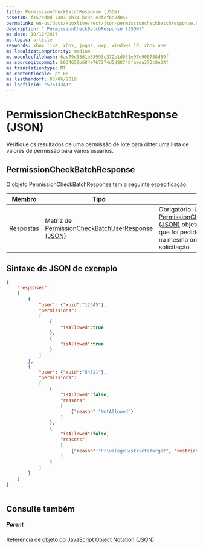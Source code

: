 ```yaml
---
title: PermissionCheckBatchResponse (JSON)
assetID: f157ed8d-7483-1b34-bc3d-e3fcf6a7d055
permalink: en-us/docs/xboxlive/rest/json-permissioncheckbatchresponse.html
description: " PermissionCheckBatchResponse (JSON)"
ms.date: 10/12/2017
ms.topic: article
keywords: xbox live, xbox, jogos, uwp, windows 10, xbox one
ms.localizationpriority: medium
ms.openlocfilehash: 6ac79d3361e83993c372b1d651e97e900788d39f
ms.sourcegitcommit: b034650b684a767274d5d88746faeea373c8e34f
ms.translationtype: MT
ms.contentlocale: pt-BR
ms.lasthandoff: 03/06/2019
ms.locfileid: "57613341"
---
```

# <a name="permissioncheckbatchresponse-json"></a>PermissionCheckBatchResponse (JSON)
Verifique os resultados de uma permissão de lote para obter uma lista de valores de permissão para vários usuários. 
<a id="ID4EN"></a>

 
## <a name="permissioncheckbatchresponse"></a>PermissionCheckBatchResponse
 
O objeto PermissionCheckBatchResponse tem a seguinte especificação.
 
| Membro| Tipo| Descrição| 
| --- | --- | --- | 
| Respostas| Matriz de [PermissionCheckBatchUserResponse (JSON)](json-permissioncheckbatchuserresponse.md)| Obrigatório. Um [PermissionCheckBatchUserResponse (JSON)](json-permissioncheckbatchuserresponse.md) objeto para cada permissão que foi pedido na solicitação original, na mesma ordem como na solicitação.| 
  
<a id="ID4EQB"></a>

 
## <a name="sample-json-syntax"></a>Sintaxe de JSON de exemplo
 

```json
{
    "responses":
    [
        {
            "user": {"xuid":"12345"},
            "permissions":
            [
                {
                    "isAllowed":true
                },
                {
                    "isAllowed":true
                }
            ]
        },
        {
            "user": {"xuid":"54321"},
            "permissions":
            [
                {
                    "isAllowed":false,
                    "reasons":
                    [
                        {"reason":"NotAllowed"}
                    ]
                },
                {
                    "isAllowed":false,
                    "reasons":
                    [
                        {"reason":"PrivilegeRestrictsTarget", "restrictedSetting":"AllowProfileViewing"}
                    ]
                }
            ]
        }
    ]
}
    
```

  
<a id="ID4EZB"></a>

 
## <a name="see-also"></a>Consulte também
 
<a id="ID4E2B"></a>

 
##### <a name="parent"></a>Parent 

[Referência de objeto do JavaScript Object Notation (JSON)](atoc-xboxlivews-reference-json.md)

   